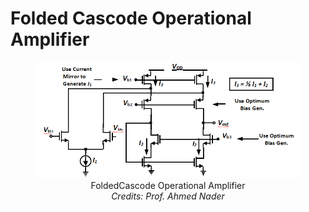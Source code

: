 <h1>Folded Cascode Operational Amplifier</h1>
<figure>
    <center><img src="images/problemdefinition.png"/></center>
    <center><figcaption>FoldedCascode Operational Amplifier</figcaption></center>
    <center><em><figcaption>Credits: Prof. Ahmed Nader</figcaption></em></center>
</figure>

